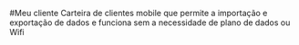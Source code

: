#Meu cliente
Carteira de clientes mobile que permite a importação e exportação de dados e funciona sem a necessidade de plano de dados ou Wifi
